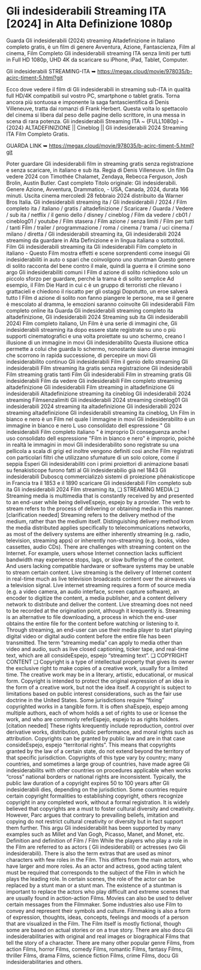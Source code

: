 # Gli indesiderabili Streaming ITA [2024] in Alta Definizione 1080p

Guarda Gli indesiderabili (2024) streaming Altadefinizione in Italiano completo gratis, è un film di genere Avventura, Azione, Fantascienza, Film al cinema, Film Completo Gli indesiderabili streaming ITA senza limiti per tutti in Full HD 1080p, UHD 4K da scaricare su iPhone, iPad, Tablet, Computer.

Gli indesiderabili STREAMING-ITA ➥ https://megax.cloud/movie/978035/b-acirc-timent-5.html?git

Ecco dove vedere il film di Gli indesiderabili in streaming sub-ITA in qualità full HD/4K compatibili sul vostro PC, smartphone o tablet gratis. Torna ancora più sontuosa e imponente la saga fantascientifica di Denis Villeneuve, tratta dai romanzi di Frank Herbert. Questa volta lo spettacolo del cinema si libera dal peso delle pagine dello scrittore, in una messa in scena di rara potenza. Gli indesiderabili Streaming ITA ~ {FULL1080p} ~ {2024} ALTADEFINIZIONE || Cineblog || Gli indesiderabili 2024 Streaming ITA Film Completo Gratis. 

GUARDA LINK ➥ https://megax.cloud/movie/978035/b-acirc-timent-5.html?git

Poter guardare Gli indesiderabili film in streaming gratis senza registrazione e senza scaricare, in italiano e sub ita. Regia di Denis Villeneuve. Un film Da vedere 2024 con Timothée Chalamet, Zendaya, Rebecca Ferguson, Josh Brolin, Austin Butler. Cast completo Titolo originale: Gli indesiderabili. Genere Azione, Avventura, Drammatico, - USA, Canada, 2024, durata 166 minuti. Uscita cinema mercoledì 28 febbraio 2024 distribuito da Warner Bros Italia. Gli indesiderabili streaming ita / Gli indesiderabili / 2024 / Film completo ita / italiano / gratis / altadefinizione / Scaricare / Guarda / Vedere / sub ita / netflix / il genio dello / disney / cineblog / Film da vedere / cb01 / cineblog01 / youtube / Film stasera / Film azione / senza limiti / Film per tutti / tanti Film / trailer / programmazione / roma / cinema / trama / uci cinema / milano / diretta / Gli indesiderabili streaming ita, Gli indesiderabili 2024 streaming da guardare in Alta Definizione e in lingua italiana o sottotitoli. Film Gli indesiderabili streaming ita Gli indesiderabili Film completo in italiano - Questo Film mostra effetti e scene sorprendenti come insegui Gli indesiderabiliti in auto o spari che coinvolgono uno stuntman Questo genere di solito racconta del bene contro il male, quindi la guerra e il crimine sono argo Gli indesiderabiliti comuni I Film d azione di solito richiedono solo un piccolo sforzo per guardare, perché la trama è di solito semplice Ad esempio, il Film Die Hard in cui c è un gruppo di terroristi che rilevano i grattacieli e chiedono il riscatto per gli ostaggi Dopotutto, un eroe salverà tutto I Film d azione di solito non fanno piangere le persone, ma se il genere è mescolato al dramma, le emozioni saranno coinvolte Gli indesiderabili Film completo online ita Guarda Gli indesiderabili streaming completo ita altadefinizione, Gli indesiderabili 2024 Streaming sub ita Gli indesiderabili 2024) Film completo italiano, Un Film è una serie di immagini che, Gli indesiderabili streaming ita dopo essere state registrate su uno o più supporti cinematografici e una volta proiettate su uno schermo, creano l illusione di un immagine in movi Gli indesiderabilito Questa illusione ottica permette a colui che guarda lo schermo, nonostante siano diverse immagini che scorrono in rapida successione, di percepire un movi Gli indesiderabilito continuo Gli indesiderabili Film il genio dello streaming Gli indesiderabili Film streaming ita gratis senza registrazione Gli indesiderabili Film streaming gratis tanti Film Gli indesiderabili Film in streaming gratis Gli indesiderabili Film da vedere Gli indesiderabili Film completo streaming altadefinizione Gli indesiderabili Film streaming in altadefinizione Gli indesiderabili Altadefinizione streaming ita cineblog Gli indesiderabili 2024 streaming Filmsenzalimiti Gli indesiderabili 2024 streaming cineblog01 Gli indesiderabili 2024 streaming ita altadefinizione Gli indesiderabili 2024 streaming altadefinizione Gli indesiderabili streaming ita cineblog, Un Film in bianco e nero è un Film nel quale l immagine in movi Gli indesiderabilito è un immagine in bianco e nero L uso consolidato dell espressione " Gli indesiderabili Film completo italiano " è improprio Di conseguenza anche l uso consolidato dell espressione "Film in bianco e nero" è improprio, poiché in realtà le immagini in movi Gli indesiderabilito sono registrate su una pellicola a scala di grigi ed inoltre vengono definiti così anche Film registrati con particolari filtri che utilizzano sfumature di un solo colore, come il seppia Esperi Gli indesiderabiliti con i primi proiettori di animazione basati su fenakisticope furono fatti al Gli indesiderabilio già nel 1843 Gli indesiderabili Duboscq commercializzò sistemi di proiezione phénakisticope in Francia tra il 1853 e il 1890 scaricare Gli indesiderabili Film completo sub ita Gli indesiderabili 2024 Film streaming ita, ❏ STREAMING MEDIA ❏ Streaming media is multimedia that is constantly received by and presented to an end-user while being deliveEspejo, espejo by a provider. The verb to stream refers to the process of delivering or obtaining media in this manner.[clarification needed] Streaming refers to the delivery method of the medium, rather than the medium itself. Distinguishing delivery method krom the media distributed applies specifically to telecommunications networks, as most of the delivery systems are either inherently streaming (e.g. radio, television, streaming apps) or inherently non-streaming (e.g. books, video cassettes, audio CDs). There are challenges with streaming content on the Internet. For example, users whose Internet connection lacks sufficient bandwidth may experience stops, lags, or slow buffering of the content. And users lacking compatible hardware or software systems may be unable to stream certain content. Live streaming is the delivery of Internet content in real-time much as live television broadcasts content over the airwaves via a television signal. Live internet streaming requires a form of source media (e.g. a video camera, an audio interface, screen capture software), an encoder to digitize the content, a media publisher, and a content delivery network to distribute and deliver the content. Live streaming does not need to be recorded at the origination point, although it krequently is. Streaming is an alternative to file downloading, a process in which the end-user obtains the entire file for the content before watching or listening to it. Through streaming, an end-user can use their media player to start playing digital video or digital audio content before the entire file has been transmitted. The term “streaming media” can apply to media other than video and audio, such as live closed captioning, ticker tape, and real-time text, which are all consideEspejo, espejo “streaming text”. ❏ COPYRIGHT CONTENT ❏ Copyright is a type of intellectual property that gives its owner the exclusive right to make copies of a creative work, usually for a limited time. The creative work may be in a literary, artistic, educational, or musical form. Copyright is intended to protect the original expression of an idea in the form of a creative work, but not the idea itself. A copyright is subject to limitations based on public interest considerations, such as the fair use doctrine in the United States. Some jurisdictions require “fixing” copyrighted works in a tangible form. It is often shaEspejo, espejo among multiple authors, each of whom holds a set of rights to use or license the work, and who are commonly referEspejo, espejo to as rights holders.[citation needed] These rights krequently include reproduction, control over derivative works, distribution, public performance, and moral rights such as attribution. Copyrights can be granted by public law and are in that case consideEspejo, espejo “territorial rights”. This means that copyrights granted by the law of a certain state, do not extend beyond the territory of that specific jurisdiction. Copyrights of this type vary by country; many countries, and sometimes a large group of countries, have made agree Gli indesiderabilits with other countries on procedures applicable when works “cross” national borders or national rights are inconsistent. Typically, the public law duration of a copyright expires 50 to 100 years after Gli indesiderabili dies, depending on the jurisdiction. Some countries require certain copyright formalities to establishing copyright, others recognize copyright in any completed work, without a formal registration. It is widely believed that copyrights are a must to foster cultural diversity and creativity. However, Parc argues that contrary to prevailing beliefs, imitation and copying do not restrict cultural creativity or diversity but in fact support them further. This argu Gli indesiderabilit has been supported by many examples such as Millet and Van Gogh, Picasso, Manet, and Monet, etc. Definition and definition of Film / Film While the players who play a role in the Film are referred to as actors ( Gli indesiderabili) or actresses (wo Gli indesiderabili). There is also the term extras that are used as minor characters with few roles in the Film. This differs from the main actors, who have larger and more roles. As an actor and actress, good acting talent must be required that corresponds to the subject of the Film in which he plays the leading role. In certain scenes, the role of the actor can be replaced by a stunt man or a stunt man. The existence of a stuntman is important to replace the actors who play difficult and extreme scenes that are usually found in action-action Films. Movies can also be used to deliver certain messages from the Filmmaker. Some industries also use Film to convey and represent their symbols and culture. Filmmaking is also a form of expression, thoughts, ideas, concepts, feelings and moods of a person that are visualized in the Film. The Film itself is mostly fictional, though some are based on actual stories or on a true story. There are also docu Gli indesiderabilitaries with original and real images or biographical Films that tell the story of a character. There are many other popular genre Films, from action Films, horror Films, comedy Films, romantic Films, fantasy Films, thriller Films, drama Films, science fiction Films, crime Films, docu Gli indesiderabilitaries and others.
